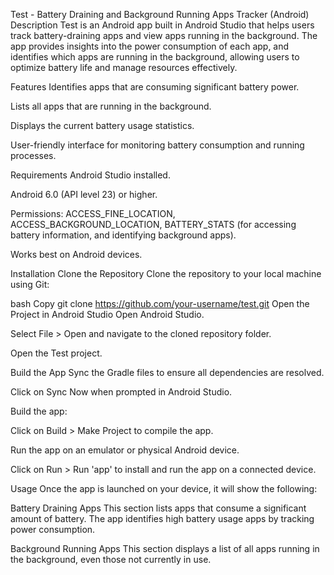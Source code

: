 Test - Battery Draining and Background Running Apps Tracker (Android)
Description
Test is an Android app built in Android Studio that helps users track battery-draining apps and view apps running in the background. The app provides insights into the power consumption of each app, and identifies which apps are running in the background, allowing users to optimize battery life and manage resources effectively.

Features
Identifies apps that are consuming significant battery power.

Lists all apps that are running in the background.

Displays the current battery usage statistics.

User-friendly interface for monitoring battery consumption and running processes.

Requirements
Android Studio installed.

Android 6.0 (API level 23) or higher.

Permissions: ACCESS_FINE_LOCATION, ACCESS_BACKGROUND_LOCATION, BATTERY_STATS (for accessing battery information, and identifying background apps).

Works best on Android devices.

Installation
Clone the Repository
Clone the repository to your local machine using Git:

bash
Copy
git clone https://github.com/your-username/test.git
Open the Project in Android Studio
Open Android Studio.

Select File > Open and navigate to the cloned repository folder.

Open the Test project.

Build the App
Sync the Gradle files to ensure all dependencies are resolved.

Click on Sync Now when prompted in Android Studio.

Build the app:

Click on Build > Make Project to compile the app.

Run the app on an emulator or physical Android device.

Click on Run > Run 'app' to install and run the app on a connected device.

Usage
Once the app is launched on your device, it will show the following:

Battery Draining Apps
This section lists apps that consume a significant amount of battery. The app identifies high battery usage apps by tracking power consumption.

Background Running Apps
This section displays a list of all apps running in the background, even those not currently in use.

